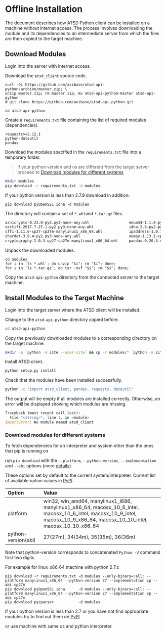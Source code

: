 # Offline Installation

The document describes how ATSD Python client can be installed on a machine without internet access. The process involves downloading the module and its dependencies to an intermediate server from which the files are then copied to the target machine.

## Download Modules

Login into the server with internet access.

Download the `atsd_client` source code.

```
curl -OL https://github.com/axibase/atsd-api-python/archive/master.zip; \
unzip master.zip; rm master.zip; mv atsd-api-python-master atsd-api-python
# git clone https://github.com/axibase/atsd-api-python.git
```

```
cd atsd-api-python
```

Create a `requirements.txt` file containing the list of required modules (dependencies).

```
requests>=2.12.1
python-dateutil
pandas
```

Download the modules specified in the `requirements.txt` file into a temporary folder.

> If your python version and os are different from the target server proceed to [Download modules for different systems](#Download-modules-for-different-systems)

```sh
mkdir modules
pip download -r requirements.txt -d modules
```

If your python version is less than 2.7.9 download in addition:
```
pip download pyOpenSSL idna -d modules  
```

The directory will contain a set of `*.whl`and `*.tar.gz` files.

```sh
asn1crypto-0.23.0-py2.py3-none-any.whl                  enum34-1.1.6-py2-none-any.whl                           pyOpenSSL-17.3.0-py2.py3-none-any.whl                   six-1.11.0-py2.py3-none-any.whl
certifi-2017.7.27.1-py2.py3-none-any.whl                idna-2.6-py2.py3-none-any.whl                           pycparser-2.18.tar.gz                                   urllib3-1.22-py2.py3-none-any.whl
cffi-1.11.0-cp27-cp27m-manylinux1_x86_64.whl            ipaddress-1.0.18-py2-none-any.whl                       python_dateutil-2.6.1-py2.py3-none-any.whl
chardet-3.0.4-py2.py3-none-any.whl                      numpy-1.13.1-cp27-cp27m-manylinux1_x86_64.whl           pytz-2017.2-py2.py3-none-any.whl
cryptography-2.0.3-cp27-cp27m-manylinux1_x86_64.whl     pandas-0.20.3-cp27-cp27m-manylinux1_x86_64.whl          requests-2.18.4-py2.py3-none-any.whl
```

Unpack the downloaded modules.

```
cd modules
for i in `ls *.whl`; do unzip "$i"; rm "$i"; done;
for i in `ls *.tar.gz`; do tar -xvf "$i"; rm "$i"; done;
```

Copy the `atsd-api-python` directory from the connected server to the target machine.

## Install Modules to the Target Machine

Login into the target server where the ATSD client will be installed.

Change to the `atsd-api-python` directory copied before.

```sh
cd atsd-api-python
```

Copy the previously downloaded modules to a corresponding directory on the target machine.

```sh
mkdir -p `python -m site --user-site` && cp -r modules/* `python -m site --user-site`
```

Install ATSD client.

```sh
python setup.py install
```

Check that the modules have been installed successfully.

```sh
python -c "import atsd_client, pandas, requests, dateutil"
```

The output will be empty if all modules are installed correctly. Otherwise, an error will be displayed showing which modules are missing.

```python
Traceback (most recent call last):
  File "<string>", line 1, in <module>
ImportError: No module named atsd_client
```


### Download modules for different systems 

To fetch dependencies for an interpreter and system other than the ones that pip is running on 

run `pip download` with the `--platform`, `--python-version`, `--implementation` and `--abi` options (more [details](https://pip.pypa.io/en/stable/reference/pip_download/)).

These options set by default to the current system/interpreter. Current list of available option values in [PyPI](https://pypi.python.org/pypi):

|**Option**|**Value**|
|:---|:---|
| platform |win32, win_amd64, manylinux1_i686, manylinux1_x86_64, macosx_10_6_intel, macosx_10_6_intel, macosx_10_9_intel, macosx_10_9_x86_64, macosx_10_10_intel, macosx_10_10_x86_64|
| python-version(abi) |27(27m), 34(34m), 35(35m), 36(36m)|
 
Note that python-version corresponds to concatenated `Python -V` command first two digits.

For example for linux_x86_64 machine with python 2.7.x

```
pip download -r requirements.txt -d modules --only-binary=:all: --platform manylinux1_x86_64 --python-version 27 --implementation cp --abi cp27m
pip download pyOpenSSL idna      -d modules --only-binary=:all: --platform manylinux1_x86_64 --python-version 27 --implementation cp --abi cp27m
pip download pycparser           -d modules
```

If your python version is less than 2.7 or you have not find appropriate modules try to find out them on [PyPI](https://pypi.python.org/pypi)

or use machine with same os and python interpreter.
